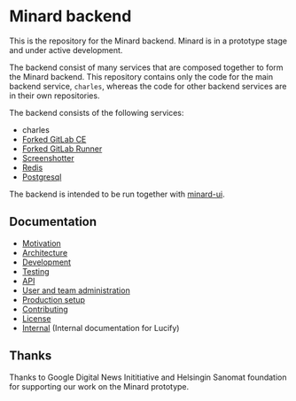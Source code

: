 
# Minard backend

This is the repository for the Minard backend.
Minard is in a prototype stage and
under active development.

The backend consist of many services that are composed together
to form the Minard backend. This repository contains only the code
for the main backend service, `charles`, whereas the code for other
backend services are in their own repositories.

The backend consists of the following services:

- charles
- [Forked GitLab CE](https://github.com/lucified/gitlab-ce)
- [Forked GitLab Runner](https://github.com/lucified/minard-runner)
- [Screenshotter](https://github.com/lucified/screenshotter)
- [Redis](https://redis.io/)
- [Postgresql](https://www.postgresql.org/)

The backend is intended to be run
together with [minard-ui](https://github.com/lucified/minard-ui).

## Documentation

- [Motivation](docs/motivation.md)
- [Architecture](docs/architecture.md)
- [Development](docs/development.md)
- [Testing](docs/testing.md)
- [API](docs/api/README.md)
- [User and team administration](docs/user-and-team-admin.md)
- [Production setup](docs/production-setup.md)
- [Contributing](docs/contributing.md)
- [License](docs/license.md)
- [Internal](docs/internal.md) (Internal documentation for Lucify)

## Thanks

Thanks to Google Digital News Inititiative and
Helsingin Sanomat foundation for supporting our work
on the Minard prototype.
